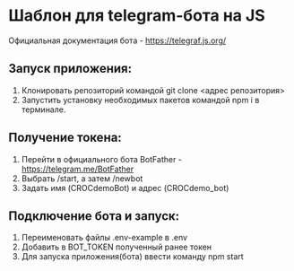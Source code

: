 # Шаблон для telegram-бота на JS

Официальная документация бота - https://telegraf.js.org/

## Запуск приложения:
1. Клонировать репозиторий командой git clone <адрес репозитория>
2. Запустить установку необходимых пакетов командой npm i в терминале.

## Получение токена:
1. Перейти в официального бота BotFather - https://telegram.me/BotFather
2. Выбрать /start, а затем /newbot
3. Задать имя (CROCdemoBot) и адрес (CROCdemo_bot)

## Подключение бота и запуск:
1. Переименовать файлы .env-example в .env
2. Добавить в BOT_TOKEN полученный ранее токен
7. Для запуска приложения(бота) ввести команду npm start
